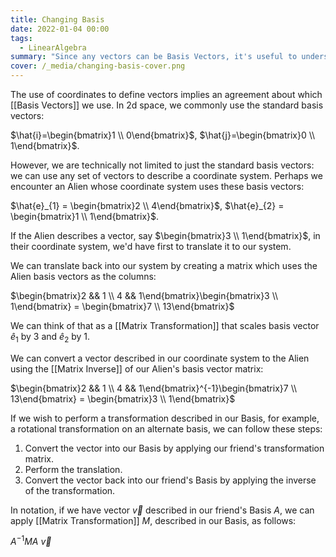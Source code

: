 ```yaml
---
title: Changing Basis
date: 2022-01-04 00:00
tags:
  - LinearAlgebra
summary: "Since any vectors can be Basis Vectors, it's useful to understand how to translate vectors between bases"
cover: /_media/changing-basis-cover.png
---
```


The use of coordinates to define vectors implies an agreement about which [[Basis Vectors]] we use. In 2d space, we commonly use the standard basis vectors: 

$\hat{i}=\begin{bmatrix}1 \\ 0\end{bmatrix}$,  $\hat{j}=\begin{bmatrix}0 \\ 1\end{bmatrix}$.

However, we are technically not limited to just the standard basis vectors: we can use any set of vectors to describe a coordinate system. Perhaps we encounter an Alien whose coordinate system uses these basis vectors:

$\hat{e}_{1} = \begin{bmatrix}2 \\ 4\end{bmatrix}$, $\hat{e}_{2} = \begin{bmatrix}1 \\ 1\end{bmatrix}$.

If the Alien describes a vector, say $\begin{bmatrix}3 \\ 1\end{bmatrix}$, in their coordinate system, we'd have first to translate it to our system.

We can translate back into our system by creating a matrix which uses the Alien basis vectors as the columns:

$\begin{bmatrix}2 && 1 \\ 4 && 1\end{bmatrix}\begin{bmatrix}3 \\ 1\end{bmatrix} = \begin{bmatrix}7 \\ 13\end{bmatrix}$

We can think of that as a [[Matrix Transformation]] that scales basis vector $\hat{e}_1$ by $3$ and $\hat{e}_2$ by $1$.

We can convert a vector described in our coordinate system to the Alien using the [[Matrix Inverse]] of our Alien's basis vector matrix:

$\begin{bmatrix}2 && 1 \\ 4 && 1\end{bmatrix}^{-1}\begin{bmatrix}7 \\ 13\end{bmatrix} = \begin{bmatrix}3 \\ 1\end{bmatrix}$

If we wish to perform a transformation described in our Basis, for example, a rotational transformation on an alternate basis, we can follow these steps:

1. Convert the vector into our Basis by applying our friend's transformation matrix.
2. Perform the translation.
3. Convert the vector back into our friend's Basis by applying the inverse of the transformation.

In notation, if we have vector $\vec{v}$ described in our friend's Basis $A$, we can apply [[Matrix Transformation]] $M$, described in our Basis, as follows:

$A^{-1}MA \ \vec{v}$
